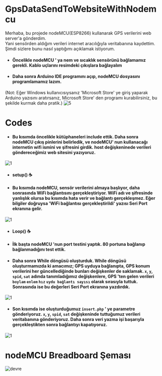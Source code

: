 # GpsDataSendToWebsiteWithNodemcu
Merhaba, bu projede nodeMCU(ESP8266) kullanarak GPS verilerini web server'a gönderdim. 
<br>Yani sensörden aldığım verileri internet aracılığıyla veritabanına kaydettim. Şimdi sizlere bunu nasıl yaptığımı açıklamak istiyorum.

* #### Öncelikle nodeMCU ' ya nem ve sıcaklık sensörünü bağlamamız gerekli. Kablo uçlarını resimdeki çıkışlara bağlayalım

* #### Daha sonra Arduino IDE programını açıp, nodeMCU dosyasını programlamamız lazım.
(Not: Eğer Windows kullanıcısıysanız 'Microsoft Store' ye giriş yaparak Arduino yazısını aratırsanız, Microsoft Store' den programı kurabilirsiniz, bu şekilde kurmak daha pratik.)
![5](https://user-images.githubusercontent.com/50117470/77775186-42033f80-705d-11ea-8c36-3d14e5ffaa0c.PNG)

# Codes
* #### Bu kısımda öncelikle kütüphaneleri include ettik. Daha sonra nodeMCU çıkış pinlerini belirledik, ve nodeMCU' nun kullanacağı internetin wifi ismini ve şifresini girdik. host değişkeninede verileri göndereceğimiz web sitesini yazıyoruz.
![1](https://user-images.githubusercontent.com/50117470/88455325-20845a00-ce7d-11ea-9848-b94678856f81.png)

* #### setup() :coffee:
* #### Bu kısımda nodeMCU, sensör verilerini almaya başlıyor, daha sonrasında WiFi bağlantısını gerçekleştiriyor. WiFi adı ve şifresinde yanlışlık olursa bu kısımda hata verir ve bağlantı gerçekleşmez. Eğer bilgiler doğruysa 'WiFi bağlantısı gerçekleştirildi' yazısı Seri Port ekranına gelir.
![1](https://user-images.githubusercontent.com/50117470/88455382-85d84b00-ce7d-11ea-8088-4055a4a18c06.png)

* #### Loop() :coffee:
* #### İlk başta nodeMCU 'nun port testini yaptık. 80 portuna bağlanıp bağlanmadığını test ettik.
* #### Daha sonra While döngüsü oluşturduk. While döngüsü oluşturmamızda ki amacımız; GPS uyduya bağlanıpta, GPS konum verilerini her güncellediğinde bunları değişkenler de saklamak. `x`, `y`, `spid`, `sat` adında tanımladığımız değişkenlere, GPS 'ten gelen verileri `boylam` `enlem` `hız` `uydu bağlantı sayısı` olarak sırasıyla tuttuk. Sonrasında ise bu değerleri Seri Port ekranına yazdırdık.
![1](https://user-images.githubusercontent.com/50117470/88455519-88877000-ce7e-11ea-8759-4bcc42bc2f47.png)

* #### Son kısımda ise oluşturduğumuz `insert.php` ' ye parametre gönderiyoruz. `x`, `y`, `spid`, `sat` değişkeninde tuttuğumuz verileri veritabanına gönderiyoruz. Daha sonra veri yazma işi başarıyla gerçekleştikten sonra bağlantıyı kapatıyoruz. 
![1](https://user-images.githubusercontent.com/50117470/88455850-a5717280-ce81-11ea-8866-f1f7578124c0.png)

# nodeMCU Breadboard Şeması
![devre](https://user-images.githubusercontent.com/50117470/88455989-c8e8ed00-ce82-11ea-8d42-92d7a6c560c7.png)


